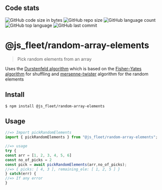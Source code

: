 ## Code stats

![GitHub code size in bytes](https://img.shields.io/github/languages/code-size/kushpranjale/random-array-elements?style=flat-square)
![GitHub repo size](https://img.shields.io/github/repo-size/kushpranjale/random-array-elements?style=flat-square)
![GitHub language count](https://img.shields.io/github/languages/count/kushpranjale/random-array-elements?style=flat-square)
![GitHub top language](https://img.shields.io/github/languages/top/kushpranjale/random-array-elements?style=flat-square)
![GitHub last commit](https://img.shields.io/github/last-commit/kushpranjale/random-array-elements?style=flat-square)

# @js_fleet/random-array-elements

> Pick random elements from an array 

Uses the [Durstenfeld algorithm](https://en.wikipedia.org/wiki/Fisher%E2%80%93Yates_shuffle#The_modern_algorithm) which is based on the [Fisher–Yates algorithm](https://en.wikipedia.org/wiki/Fisher%E2%80%93Yates_shuffle) for shuffling and  [mersenne-twister](https://en.wikipedia.org/wiki/Mersenne_Twister) algorithm for the random elements

## Install

```
$ npm install @js_fleet/random-array-elements
```

## Usage

```js
//=> Import pickRandomElements
import { pickRandomElements } from "@js_fleet/random-array-elements";

//=> usage
try {
const arr = [1, 2, 3, 4, 5, 6]
const no_of_picks = 2
const pick = await pickRandomElements(arr,no_of_picks);
//=> { picks: [ 4, 3 ], remaining_ele: [ 1, 2, 5 ] }
} catch(err) {
//=> If any error
}
```


